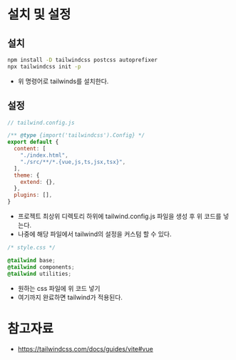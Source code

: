 # 설치 및 설정
## 설치
```bash
npm install -D tailwindcss postcss autoprefixer
npx tailwindcss init -p
```
* 위 명령어로 tailwinds를 설치한다.

## 설정
```javascript
// tailwind.config.js

/** @type {import('tailwindcss').Config} */
export default {
  content: [
    "./index.html",
    "./src/**/*.{vue,js,ts,jsx,tsx}",
  ],
  theme: {
    extend: {},
  },
  plugins: [],
}
```
* 프로젝트 최상위 디렉토리 하위에 tailwind.config.js 파일을 생성 후 위 코드를 넣는다.
* 나중에 해당 파일에서 tailwind의 설정을 커스텀 할 수 있다.

```css
/* style.css */

@tailwind base;
@tailwind components;
@tailwind utilities;
```
* 원하는 css 파일에 위 코드 넣기
* 여기까지 완료하면 tailwind가 적용된다.

# 참고자료
* https://tailwindcss.com/docs/guides/vite#vue

